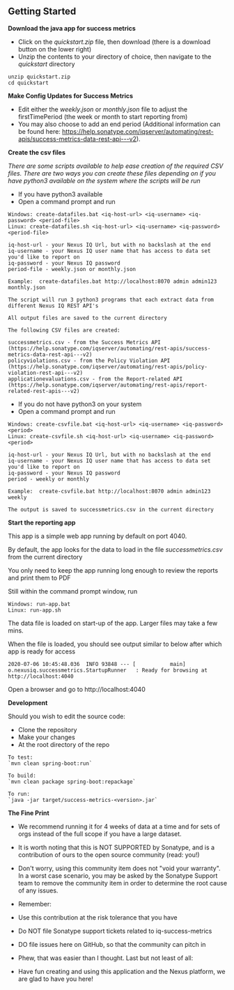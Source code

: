 
## Getting Started

**Download the java app for success metrics**
  * Click on the *quickstart.zip* file, then download (there is a download button on the lower right)
  * Unzip the contents to your directory of choice, then navigate to the *quickstart* directory

```
unzip quickstart.zip
cd quickstart
```

**Make Config Updates for Success Metrics**

 * Edit either the *weekly.json* or *monthly.json* file to adjust the firstTimePeriod (the week or month to start reporting from) 
 * You may also choose to add an end period (Additional information can be found here: https://help.sonatype.com/iqserver/automating/rest-apis/success-metrics-data-rest-api---v2).

**Create the csv files**

*There are some scripts available to help ease creation of the required CSV files. There are two ways you can create these files depending on if you have python3 available on the system where the scripts will be run*
 
 * If you have python3 available
 * Open a command prompt and run 


```
Windows: create-datafiles.bat <iq-host-url> <iq-username> <iq-password> <period-file>
Linux: create-datafiles.sh <iq-host-url> <iq-username> <iq-password> <period-file>

iq-host-url - your Nexus IQ Url, but with no backslash at the end
iq-username - your Nexus IQ user name that has access to data set you'd like to report on
iq-password - your Nexus IQ password
period-file - weekly.json or monthly.json

Example:  create-datafiles.bat http://localhost:8070 admin admin123 monthly.json

The script will run 3 python3 programs that each extract data from different Nexus IQ REST API's

All output files are saved to the current directory

The following CSV files are created:

successmetrics.csv - from the Success Metrics API (https://help.sonatype.com/iqserver/automating/rest-apis/success-metrics-data-rest-api---v2)
policyviolations.csv - from the Policy Violation API (https://help.sonatype.com/iqserver/automating/rest-apis/policy-violation-rest-api---v2)
applicationevaluations.csv - from the Report-related API (https://help.sonatype.com/iqserver/automating/rest-apis/report-related-rest-apis---v2)

```

 * If you do not have python3 on your system
 * Open a command prompt and run 

```
Windows: create-csvfile.bat <iq-host-url> <iq-username> <iq-password> <period>
Linux: create-csvfile.sh <iq-host-url> <iq-username> <iq-password> <period>

iq-host-url - your Nexus IQ Url, but with no backslash at the end
iq-username - your Nexus IQ user name that has access to data set you'd like to report on
iq-password - your Nexus IQ password
period - weekly or monthly

Example:  create-csvfile.bat http://localhost:8070 admin admin123 weekly

The output is saved to successmetrics.csv in the current directory

```

**Start the reporting app**
   
   This app is a simple web app running by default on port 4040. 
   
   By default, the app looks for the data to load in the file *successmetrics.csv* from the current directory

   You only need to keep the app running long enough to review the reports and print them to PDF

   Still within the command prompt window, run
```
Windows: run-app.bat  
Linux: run-app.sh
```

The data file is loaded on start-up of the app. Larger files may take a few mins.

When the file is loaded, you should see output similar to below after which app is ready for access

```
2020-07-06 10:45:48.036  INFO 93848 --- [           main] o.nexusiq.successmetrics.StartupRunner   : Ready for browsing at http://localhost:4040
```

Open a browser and go to http://localhost:4040

**Development**

Should you wish to edit the source code: 

  * Clone the repository
  * Make your changes
  * At the root directory of the repo
```
To test:
`mvn clean spring-boot:run`

To build:
`mvn clean package spring-boot:repackage`

To run:
`java -jar target/success-metrics-<version>.jar`
```

**The Fine Print**
* We recommend running it for 4 weeks of data at a time and for sets of orgs instead of the full scope if you have a large dataset.
* It is worth noting that this is NOT SUPPORTED by Sonatype, and is a contribution of ours to the open source community (read: you!)

* Don't worry, using this community item does not "void your warranty". In a worst case scenario, you may be asked by the Sonatype Support team to remove the community item in order to determine the root cause of any issues.

* Remember:

* Use this contribution at the risk tolerance that you have
* Do NOT file Sonatype support tickets related to iq-success-metrics
* DO file issues here on GitHub, so that the community can pitch in
* Phew, that was easier than I thought. Last but not least of all:

* Have fun creating and using this application and the Nexus platform, we are glad to have you here!
